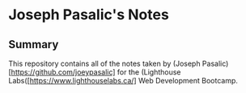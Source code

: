 # Joseph Pasalic's Notes

## Summary 

This repository contains all of the notes taken by (Joseph Pasalic)[https://github.com/joeypasalic] for the (Lighthouse Labs([https://www.lighthouselabs.ca/] Web Development Bootcamp.

